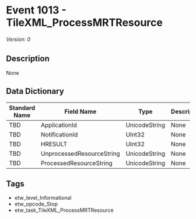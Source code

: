 # Event 1013 - TileXML_ProcessMRTResource
###### Version: 0

## Description
None

## Data Dictionary
|Standard Name|Field Name|Type|Description|Sample Value|
|---|---|---|---|---|
|TBD|ApplicationId|UnicodeString|None|`None`|
|TBD|NotificationId|UInt32|None|`None`|
|TBD|HRESULT|UInt32|None|`None`|
|TBD|UnprocessedResourceString|UnicodeString|None|`None`|
|TBD|ProcessedResourceString|UnicodeString|None|`None`|

## Tags
* etw_level_Informational
* etw_opcode_Stop
* etw_task_TileXML_ProcessMRTResource